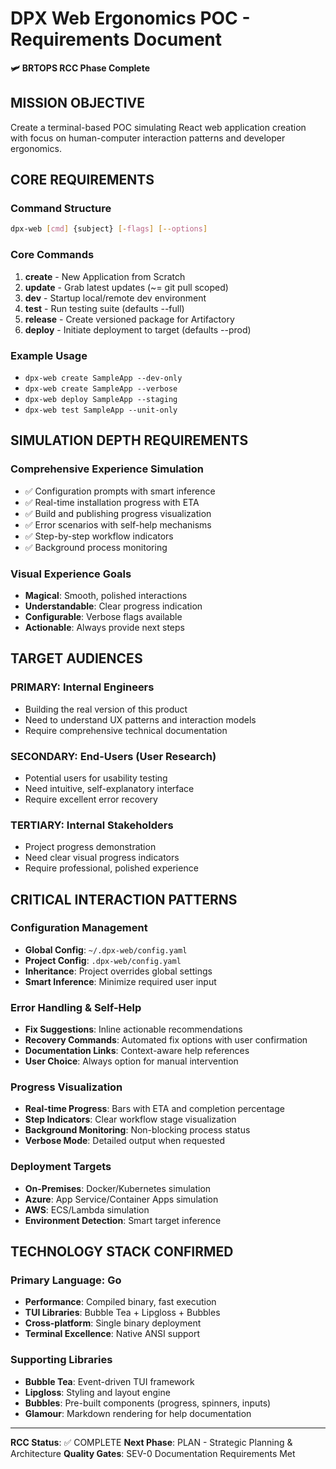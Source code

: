 # DPX Web Ergonomics POC - Requirements Document
**🛩️ BRTOPS RCC Phase Complete**

## MISSION OBJECTIVE
Create a terminal-based POC simulating React web application creation with focus on human-computer interaction patterns and developer ergonomics.

## CORE REQUIREMENTS

### Command Structure
```bash
dpx-web [cmd] {subject} [-flags] [--options]
```

### Core Commands
1. **create** - New Application from Scratch
2. **update** - Grab latest updates (~= git pull scoped)
3. **dev** - Startup local/remote dev environment
4. **test** - Run testing suite (defaults --full)
5. **release** - Create versioned package for Artifactory
6. **deploy** - Initiate deployment to target (defaults --prod)

### Example Usage
- `dpx-web create SampleApp --dev-only`
- `dpx-web create SampleApp --verbose`
- `dpx-web deploy SampleApp --staging`
- `dpx-web test SampleApp --unit-only`

## SIMULATION DEPTH REQUIREMENTS

### Comprehensive Experience Simulation
- ✅ Configuration prompts with smart inference
- ✅ Real-time installation progress with ETA
- ✅ Build and publishing progress visualization
- ✅ Error scenarios with self-help mechanisms
- ✅ Step-by-step workflow indicators
- ✅ Background process monitoring

### Visual Experience Goals
- **Magical**: Smooth, polished interactions
- **Understandable**: Clear progress indication
- **Configurable**: Verbose flags available
- **Actionable**: Always provide next steps

## TARGET AUDIENCES

### PRIMARY: Internal Engineers
- Building the real version of this product
- Need to understand UX patterns and interaction models
- Require comprehensive technical documentation

### SECONDARY: End-Users (User Research)
- Potential users for usability testing
- Need intuitive, self-explanatory interface
- Require excellent error recovery

### TERTIARY: Internal Stakeholders
- Project progress demonstration
- Need clear visual progress indicators
- Require professional, polished experience

## CRITICAL INTERACTION PATTERNS

### Configuration Management
- **Global Config**: `~/.dpx-web/config.yaml`
- **Project Config**: `.dpx-web/config.yaml`
- **Inheritance**: Project overrides global settings
- **Smart Inference**: Minimize required user input

### Error Handling & Self-Help
- **Fix Suggestions**: Inline actionable recommendations
- **Recovery Commands**: Automated fix options with user confirmation
- **Documentation Links**: Context-aware help references
- **User Choice**: Always option for manual intervention

### Progress Visualization
- **Real-time Progress**: Bars with ETA and completion percentage
- **Step Indicators**: Clear workflow stage visualization
- **Background Monitoring**: Non-blocking process status
- **Verbose Mode**: Detailed output when requested

### Deployment Targets
- **On-Premises**: Docker/Kubernetes simulation
- **Azure**: App Service/Container Apps simulation
- **AWS**: ECS/Lambda simulation
- **Environment Detection**: Smart target inference

## TECHNOLOGY STACK CONFIRMED

### Primary Language: Go
- **Performance**: Compiled binary, fast execution
- **TUI Libraries**: Bubble Tea + Lipgloss + Bubbles
- **Cross-platform**: Single binary deployment
- **Terminal Excellence**: Native ANSI support

### Supporting Libraries
- **Bubble Tea**: Event-driven TUI framework
- **Lipgloss**: Styling and layout engine
- **Bubbles**: Pre-built components (progress, spinners, inputs)
- **Glamour**: Markdown rendering for help documentation

---
**RCC Status**: ✅ COMPLETE
**Next Phase**: PLAN - Strategic Planning & Architecture
**Quality Gates**: SEV-0 Documentation Requirements Met